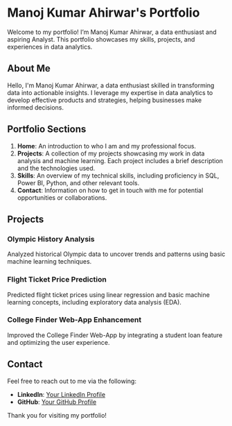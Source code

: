 # Manoj Kumar Ahirwar's Portfolio

Welcome to my portfolio! I’m Manoj Kumar Ahirwar, a data enthusiast and aspiring Analyst. This portfolio showcases my skills, projects, and experiences in data analytics.

## About Me

Hello, I'm Manoj Kumar Ahirwar, a data enthusiast skilled in transforming data into actionable insights. I leverage my expertise in data analytics to develop effective products and strategies, helping businesses make informed decisions.

## Portfolio Sections

1. **Home**: An introduction to who I am and my professional focus.
2. **Projects**: A collection of my projects showcasing my work in data analysis and machine learning. Each project includes a brief description and the technologies used.
3. **Skills**: An overview of my technical skills, including proficiency in SQL, Power BI, Python, and other relevant tools.
4. **Contact**: Information on how to get in touch with me for potential opportunities or collaborations.

## Projects

### Olympic History Analysis
Analyzed historical Olympic data to uncover trends and patterns using basic machine learning techniques.

### Flight Ticket Price Prediction
Predicted flight ticket prices using linear regression and basic machine learning concepts, including exploratory data analysis (EDA).

### College Finder Web-App Enhancement
Improved the College Finder Web-App by integrating a student loan feature and optimizing the user experience.

## Contact

Feel free to reach out to me via the following:

- **LinkedIn**: [Your LinkedIn Profile](https://www.linkedin.com/in/yourprofile)
- **GitHub**: [Your GitHub Profile](https://github.com/mahirr786)

Thank you for visiting my portfolio!
